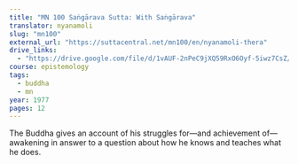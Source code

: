 ```yaml
---
title: "MN 100 Saṅgārava Sutta: With Saṅgārava"
translator: nyanamoli
slug: "mn100"
external_url: "https://suttacentral.net/mn100/en/nyanamoli-thera"
drive_links:
  - "https://drive.google.com/file/d/1vAUF-2nPeC9jXQ59RxO6Oyf-5iwz7CsZ/view?usp=drivesdk"
course: epistemology
tags:
  - buddha
  - mn
year: 1977
pages: 12
---
```


The Buddha gives an account of his struggles for—and achievement of—awakening in answer to a question about how he knows and teaches what he does.
